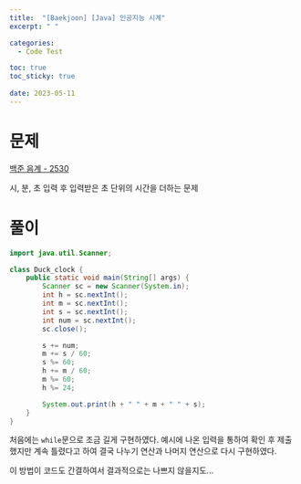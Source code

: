 ```yaml
---
title:  "[Baekjoon] [Java] 인공지능 시계"
excerpt: " "

categories:
  - Code Test

toc: true
toc_sticky: true
 
date: 2023-05-11
---
```


# 문제

[백준 음계 - 2530](https://www.acmicpc.net/problem/2530)

시, 분, 초 입력 후 입력받은 초 단위의 시간을 더하는 문제

# 풀이

```java
import java.util.Scanner;

class Duck_clock {
    public static void main(String[] args) {
        Scanner sc = new Scanner(System.in);
        int h = sc.nextInt();
        int m = sc.nextInt();
        int s = sc.nextInt();
        int num = sc.nextInt();
        sc.close();

        s += num;
        m += s / 60;
        s %= 60;
        h += m / 60;
        m %= 60;
        h %= 24;

        System.out.print(h + " " + m + " " + s);
    }
}
```

처음에는 `while`문으로 조금 길게 구현하였다. 예시에 나온 입력을 통하여 확인 후 제출했지만 계속 틀렸다고 하여 결국 나누기 연산과 나머지 연산으로 다시 구현하였다. 

이 방법이 코드도 간결하여서 결과적으로는 나쁘지 않을지도...